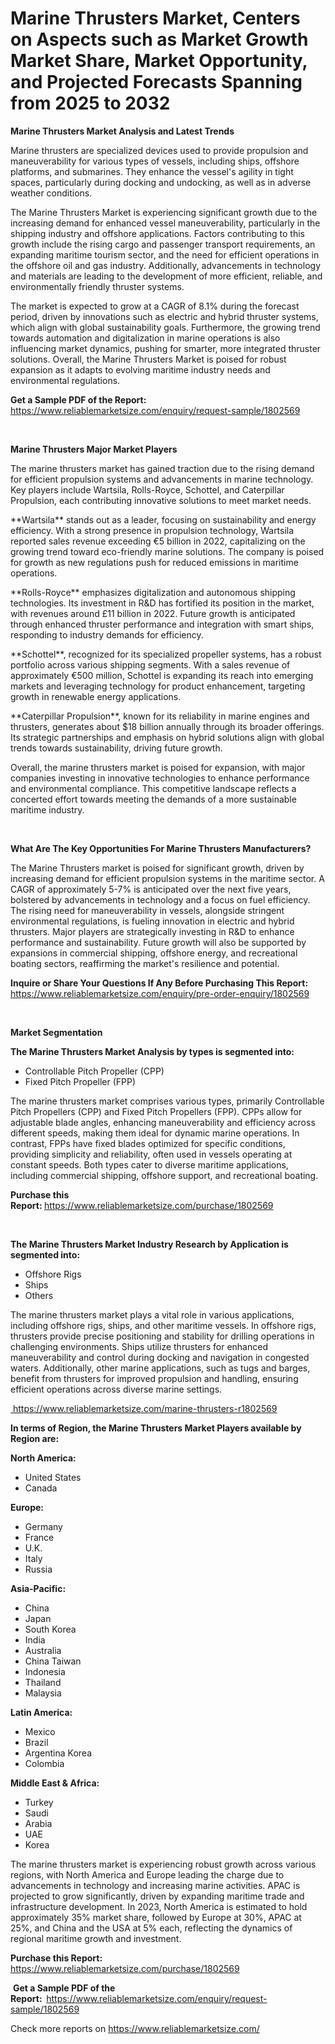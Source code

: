 <p><h1>Marine Thrusters Market, Centers on Aspects such as Market Growth Market Share, Market Opportunity, and Projected Forecasts Spanning from 2025 to 2032</h1></p><p><strong>Marine Thrusters Market Analysis and Latest Trends</strong></p>
<p><p>Marine thrusters are specialized devices used to provide propulsion and maneuverability for various types of vessels, including ships, offshore platforms, and submarines. They enhance the vessel's agility in tight spaces, particularly during docking and undocking, as well as in adverse weather conditions. </p><p>The Marine Thrusters Market is experiencing significant growth due to the increasing demand for enhanced vessel maneuverability, particularly in the shipping industry and offshore applications. Factors contributing to this growth include the rising cargo and passenger transport requirements, an expanding maritime tourism sector, and the need for efficient operations in the offshore oil and gas industry. Additionally, advancements in technology and materials are leading to the development of more efficient, reliable, and environmentally friendly thruster systems.</p><p>The market is expected to grow at a CAGR of 8.1% during the forecast period, driven by innovations such as electric and hybrid thruster systems, which align with global sustainability goals. Furthermore, the growing trend towards automation and digitalization in marine operations is also influencing market dynamics, pushing for smarter, more integrated thruster solutions. Overall, the Marine Thrusters Market is poised for robust expansion as it adapts to evolving maritime industry needs and environmental regulations.</p></p>
<p><strong>Get a Sample PDF of the Report:&nbsp;</strong> <a href="https://www.reliablemarketsize.com/enquiry/request-sample/1802569?utm_campaign=2041&utm_medium=2&utm_source=Github&utm_content=ia&utm_term=10042025&utm_id=marine-thrusters">https://www.reliablemarketsize.com/enquiry/request-sample/1802569</a></p>
<p>&nbsp;</p>
<p><strong>Marine Thrusters Major Market Players</strong></p>
<p><p>The marine thrusters market has gained traction due to the rising demand for efficient propulsion systems and advancements in marine technology. Key players include Wartsila, Rolls-Royce, Schottel, and Caterpillar Propulsion, each contributing innovative solutions to meet market needs.</p><p>**Wartsila** stands out as a leader, focusing on sustainability and energy efficiency. With a strong presence in propulsion technology, Wartsila reported sales revenue exceeding €5 billion in 2022, capitalizing on the growing trend toward eco-friendly marine solutions. The company is poised for growth as new regulations push for reduced emissions in maritime operations.</p><p>**Rolls-Royce** emphasizes digitalization and autonomous shipping technologies. Its investment in R&D has fortified its position in the market, with revenues around £11 billion in 2022. Future growth is anticipated through enhanced thruster performance and integration with smart ships, responding to industry demands for efficiency.</p><p>**Schottel**, recognized for its specialized propeller systems, has a robust portfolio across various shipping segments. With a sales revenue of approximately €500 million, Schottel is expanding its reach into emerging markets and leveraging technology for product enhancement, targeting growth in renewable energy applications.</p><p>**Caterpillar Propulsion**, known for its reliability in marine engines and thrusters, generates about $18 billion annually through its broader offerings. Its strategic partnerships and emphasis on hybrid solutions align with global trends towards sustainability, driving future growth.</p><p>Overall, the marine thrusters market is poised for expansion, with major companies investing in innovative technologies to enhance performance and environmental compliance. This competitive landscape reflects a concerted effort towards meeting the demands of a more sustainable maritime industry.</p></p>
<p>&nbsp;</p>
<p><strong>What Are The Key Opportunities For Marine Thrusters Manufacturers?</strong></p>
<p><p>The Marine Thrusters market is poised for significant growth, driven by increasing demand for efficient propulsion systems in the maritime sector. A CAGR of approximately 5-7% is anticipated over the next five years, bolstered by advancements in technology and a focus on fuel efficiency. The rising need for maneuverability in vessels, alongside stringent environmental regulations, is fueling innovation in electric and hybrid thrusters. Major players are strategically investing in R&D to enhance performance and sustainability. Future growth will also be supported by expansions in commercial shipping, offshore energy, and recreational boating sectors, reaffirming the market's resilience and potential.</p></p>
<p><strong>Inquire or Share Your Questions If Any Before Purchasing This Report:</strong> <a href="https://www.reliablemarketsize.com/enquiry/pre-order-enquiry/1802569?utm_campaign=2041&utm_medium=2&utm_source=Github&utm_content=ia&utm_term=10042025&utm_id=marine-thrusters">https://www.reliablemarketsize.com/enquiry/pre-order-enquiry/1802569</a></p>
<p>&nbsp;</p>
<p><strong>Market Segmentation</strong></p>
<p><strong>The Marine Thrusters Market Analysis by types is segmented into:</strong></p>
<p><ul><li>Controllable Pitch Propeller (CPP)</li><li>Fixed Pitch Propeller (FPP)</li></ul></p>
<p><p>The marine thrusters market comprises various types, primarily Controllable Pitch Propellers (CPP) and Fixed Pitch Propellers (FPP). CPPs allow for adjustable blade angles, enhancing maneuverability and efficiency across different speeds, making them ideal for dynamic marine operations. In contrast, FPPs have fixed blades optimized for specific conditions, providing simplicity and reliability, often used in vessels operating at constant speeds. Both types cater to diverse maritime applications, including commercial shipping, offshore support, and recreational boating.</p></p>
<p><strong>Purchase this Report:&nbsp;</strong><a href="https://www.reliablemarketsize.com/purchase/1802569?utm_campaign=2041&utm_medium=2&utm_source=Github&utm_content=ia&utm_term=10042025&utm_id=marine-thrusters">https://www.reliablemarketsize.com/purchase/1802569</a></p>
<p>&nbsp;</p>
<p><strong>The Marine Thrusters Market Industry Research by Application is segmented into:</strong></p>
<p><ul><li>Offshore Rigs</li><li>Ships</li><li>Others</li></ul></p>
<p><p>The marine thrusters market plays a vital role in various applications, including offshore rigs, ships, and other maritime vessels. In offshore rigs, thrusters provide precise positioning and stability for drilling operations in challenging environments. Ships utilize thrusters for enhanced maneuverability and control during docking and navigation in congested waters. Additionally, other marine applications, such as tugs and barges, benefit from thrusters for improved propulsion and handling, ensuring efficient operations across diverse marine settings.</p></p>
<p><a href="https://www.reliablemarketsize.com/marine-thrusters-r1802569?utm_campaign=2041&utm_medium=2&utm_source=Github&utm_content=ia&utm_term=10042025&utm_id=marine-thrusters">&nbsp;https://www.reliablemarketsize.com/marine-thrusters-r1802569</a></p>
<p><strong>In terms of Region, the Marine Thrusters Market Players available by Region are:</strong></p>
<p>
    <p> <strong> North America: </strong>
        <ul>
            <li>United States</li>
            <li>Canada</li>
        </ul>
        </p> 
    <p> <strong> Europe: </strong>
        <ul>
            <li>Germany</li>
            <li>France</li>
            <li>U.K.</li>
            <li>Italy</li>
            <li>Russia</li>
        </ul>
        </p> 
    <p> <strong> Asia-Pacific: </strong>
        <ul>
            <li>China</li>
            <li>Japan</li>
            <li>South Korea</li>
            <li>India</li>
            <li>Australia</li>
            <li>China Taiwan</li>
            <li>Indonesia</li>
            <li>Thailand</li>
            <li>Malaysia</li>
        </ul>
        </p> 
    <p> <strong> Latin America: </strong>
        <ul>
            <li>Mexico</li>
            <li>Brazil</li>
            <li>Argentina Korea</li>
            <li>Colombia</li>
        </ul>
        </p> 
    <p> <strong> Middle East & Africa: </strong>
        <ul>
            <li>Turkey</li>
            <li>Saudi</li>
            <li>Arabia</li>
            <li>UAE</li>
            <li>Korea</li>
        </ul>
    </p>
    </p>
<p><p>The marine thrusters market is experiencing robust growth across various regions, with North America and Europe leading the charge due to advancements in technology and increasing marine activities. APAC is projected to grow significantly, driven by expanding maritime trade and infrastructure development. In 2023, North America is estimated to hold approximately 35% market share, followed by Europe at 30%, APAC at 25%, and China and the USA at 5% each, reflecting the dynamics of regional maritime growth and investment.</p></p>
<p><strong>Purchase this Report: </strong><a href="https://www.reliablemarketsize.com/purchase/1802569?utm_campaign=2041&utm_medium=2&utm_source=Github&utm_content=ia&utm_term=10042025&utm_id=marine-thrusters">https://www.reliablemarketsize.com/purchase/1802569</a></p>
<p>&nbsp;<strong>Get a Sample PDF of the Report:&nbsp;&nbsp;</strong><a href="https://www.reliablemarketsize.com/enquiry/request-sample/1802569?utm_campaign=2041&utm_medium=2&utm_source=Github&utm_content=ia&utm_term=10042025&utm_id=marine-thrusters">https://www.reliablemarketsize.com/enquiry/request-sample/1802569</a></p>
<p><strong></strong></p>
<p>Check more reports on <a href="https://www.reliablemarketsize.com/?utm_campaign=2041&utm_medium=2&utm_source=Github&utm_content=ia&utm_term=10042025&utm_id=marine-thrusters">https://www.reliablemarketsize.com/</a></p>